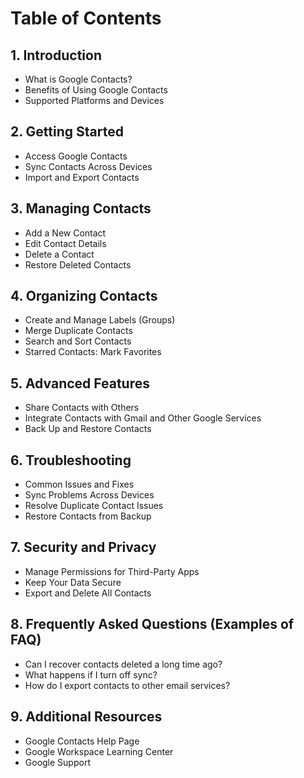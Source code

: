 # Table of Contents

## 1. Introduction
   - What is Google Contacts?
   - Benefits of Using Google Contacts
   - Supported Platforms and Devices

## 2. Getting Started
   - Access Google Contacts
   - Sync Contacts Across Devices
   - Import and Export Contacts

## 3. Managing Contacts
   - Add a New Contact
   - Edit Contact Details
   - Delete a Contact
   - Restore Deleted Contacts

## 4. Organizing Contacts
   - Create and Manage Labels (Groups)
   - Merge Duplicate Contacts
   - Search and Sort Contacts
   - Starred Contacts: Mark Favorites

## 5. Advanced Features
   - Share Contacts with Others
   - Integrate Contacts with Gmail and Other Google Services
   - Back Up and Restore Contacts

## 6. Troubleshooting
   - Common Issues and Fixes
   - Sync Problems Across Devices
   - Resolve Duplicate Contact Issues
   - Restore Contacts from Backup

## 7. Security and Privacy
   - Manage Permissions for Third-Party Apps
   - Keep Your Data Secure
   - Export and Delete All Contacts 

## 8. Frequently Asked Questions (Examples of FAQ)
   - Can I recover contacts deleted a long time ago?
   - What happens if I turn off sync?
   - How do I export contacts to other email services?

## 9. Additional Resources
   - Google Contacts Help Page
   - Google Workspace Learning Center
   - Google Support


